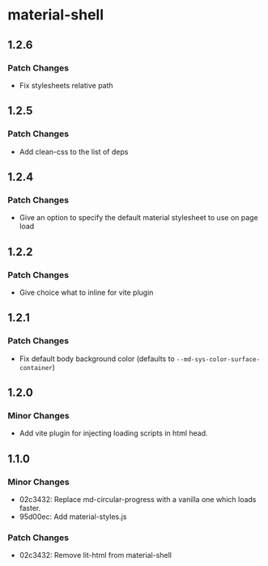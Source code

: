 # material-shell

## 1.2.6

### Patch Changes

- Fix stylesheets relative path

## 1.2.5

### Patch Changes

- Add clean-css to the list of deps

## 1.2.4

### Patch Changes

- Give an option to specify the default material stylesheet to use on page load

## 1.2.2

### Patch Changes

- Give choice what to inline for vite plugin

## 1.2.1

### Patch Changes

- Fix default body background color (defaults to `--md-sys-color-surface-container`)

## 1.2.0

### Minor Changes

- Add vite plugin for injecting loading scripts in html head.

## 1.1.0

### Minor Changes

- 02c3432: Replace md-circular-progress with a vanilla one which loads faster.
- 95d00ec: Add material-styles.js

### Patch Changes

- 02c3432: Remove lit-html from material-shell
